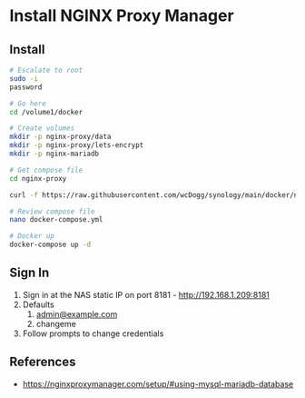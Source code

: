 # Install NGINX Proxy Manager


## Install

```bash
# Escalate to root
sudo -i
password

# Go here
cd /volume1/docker

# Create volumes
mkdir -p nginx-proxy/data
mkdir -p nginx-proxy/lets-encrypt
mkdir -p nginx-mariadb

# Get compose file
cd nginx-proxy

curl -f https://raw.githubusercontent.com/wcDogg/synology/main/docker/nginx-proxy/docker-compose.yml -o docker-compose.yml

# Review compose file
nano docker-compose.yml

# Docker up
docker-compose up -d
```

## Sign In

1. Sign in at the NAS static IP on port 8181 - http://192.168.1.209:8181
2. Defaults 
   1. admin@example.com
   2. changeme
3. Follow prompts to change credentials


## References

* https://nginxproxymanager.com/setup/#using-mysql-mariadb-database

